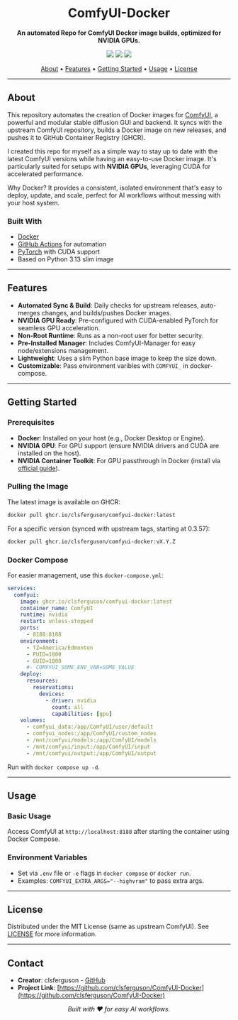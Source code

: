 <div align="center">

# ComfyUI-Docker
**An automated Repo for ComfyUI Docker image builds, optimized for NVIDIA GPUs.**

[![][github-stargazers-shield]][github-stargazers-link]
[![][github-release-shield]][github-release-link]
[![][github-license-shield]][github-license-link]

[github-stargazers-shield]: https://img.shields.io/github/stars/clsferguson/ComfyUI-Docker.svg
[github-stargazers-link]: https://github.com/clsferguson/ComfyUI-Docker/stargazers
[github-release-shield]: https://img.shields.io/github/v/release/clsferguson/ComfyUI-Docker?style=flat&sort=semver
[github-release-link]: https://github.com/clsferguson/ComfyUI-Docker/releases
[github-license-shield]: https://img.shields.io/github/license/clsferguson/ComfyUI-Docker.svg
[github-license-link]: https://github.com/clsferguson/ComfyUI-Docker/blob/master/LICENSE

[About](#about) • [Features](#features) • [Getting Started](#getting-started) • [Usage](#usage) • [License](#license)

</div>

---

## About

This repository automates the creation of Docker images for [ComfyUI](https://github.com/comfyanonymous/ComfyUI), a powerful and modular stable diffusion GUI and backend. It syncs with the upstream ComfyUI repository, builds a Docker image on new releases, and pushes it to GitHub Container Registry (GHCR).

I created this repo for myself as a simple way to stay up to date with the latest ComfyUI versions while having an easy-to-use Docker image. It's particularly suited for setups with **NVIDIA GPUs**, leveraging CUDA for accelerated performance.

Why Docker? It provides a consistent, isolated environment that's easy to deploy, update, and scale, perfect for AI workflows without messing with your host system.

### Built With
- [Docker](https://www.docker.com/)
- [GitHub Actions](https://github.com/features/actions) for automation
- [PyTorch](https://pytorch.org/) with CUDA support
- Based on Python 3.13 slim image

---

## Features
- **Automated Sync & Build**: Daily checks for upstream releases, auto-merges changes, and builds/pushes Docker images.
- **NVIDIA GPU Ready**: Pre-configured with CUDA-enabled PyTorch for seamless GPU acceleration.
- **Non-Root Runtime**: Runs as a non-root user for better security.
- **Pre-Installed Manager**: Includes ComfyUI-Manager for easy node/extensions management.
- **Lightweight**: Uses a slim Python base image to keep the size down.
- **Customizable**: Pass environment varibles with `COMFYUI_` in docker-compose.

---

## Getting Started

### Prerequisites
- **Docker**: Installed on your host (e.g., Docker Desktop or Engine).
- **NVIDIA GPU**: For GPU support (ensure NVIDIA drivers and CUDA are installed on the host).
- **NVIDIA Container Toolkit**: For GPU passthrough in Docker (install via [official guide](https://docs.nvidia.com/datacenter/cloud-native/container-toolkit/install-guide.html)).

### Pulling the Image
The latest image is available on GHCR:

```bash
docker pull ghcr.io/clsferguson/comfyui-docker:latest
```

For a specific version (synced with upstream tags, starting at 0.3.57):
```bash
docker pull ghcr.io/clsferguson/comfyui-docker:vX.Y.Z
```

### Docker Compose
For easier management, use this `docker-compose.yml`:

```yaml
services:
  comfyui:
    image: ghcr.io/clsferguson/comfyui-docker:latest
    container_name: ComfyUI
    runtime: nvidia
    restart: unless-stopped
    ports:
      - 8188:8188
    environment:
      - TZ=America/Edmonton
      - PUID=1000
      - GUID=1000
      #- COMFYUI_SOME_ENV_VAR=SOME_VALUE
    deploy:
      resources:
        reservations:
          devices:
            - driver: nvidia
              count: all
              capabilities: [gpu]
    volumes:
      - comfyui_data:/app/ComfyUI/user/default
      - comfyui_nodes:/app/ComfyUI/custom_nodes
      - /mnt/comfyui/models:/app/ComfyUI/models
      - /mnt/comfyui/input:/app/ComfyUI/input
      - /mnt/comfyui/output:/app/ComfyUI/output
```

Run with `docker compose up -d`.

---

## Usage

### Basic Usage
Access ComfyUI at `http://localhost:8188` after starting the container using Docker Compose.

### Environment Variables
- Set via `.env` file or `-e` flags in `docker compose` or `docker run`.
- Examples: `COMFYUI_EXTRA_ARGS="--highvram"` to pass extra args.

---

## License
Distributed under the MIT License (same as upstream ComfyUI). See [LICENSE](LICENSE) for more information.

---

## Contact
- **Creator**: clsferguson - [GitHub](https://github.com/clsferguson)
- **Project Link**: [https://github.com/clsferguson/ComfyUI-Docker](https://github.com/clsferguson/ComfyUI-Docker)

<p align="center">
  <i>Built with ❤️ for easy AI workflows.</i>
</p>
